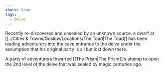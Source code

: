 ```yaml
---
share: true
tags:
  - Delve
---
```


Recently re-discovered and unsealed by an unknown source, a dwarf at [[../Cities & Towns/Goslow/Locations/The Toad|The Toad]] has been leading adventurers into the cave entrance to the delve under the assumption that his original party is all but lost down there. 

A party of adventurers thwarted [[The Prism|The Prism]]'s attemp to open the 2nd level of the delve that was sealed by magic centuries ago.